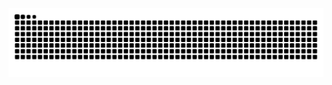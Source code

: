 <picture>
  <source media="(prefers-color-scheme: dark)" srcset="https://raw.githubusercontent.com/brian-lou/brian-lou/output/github-contribution-grid-snake-dark.svg">
  <source media="(prefers-color-scheme: light)" srcset="https://raw.githubusercontent.com/brian-lou/brian-lou/output/github-contribution-grid-snake.svg">
  <img alt="github contribution grid snake animation" src="https://raw.githubusercontent.com/brian-lou/brian-lou/output/github-contribution-grid-snake.svg">
</picture>
